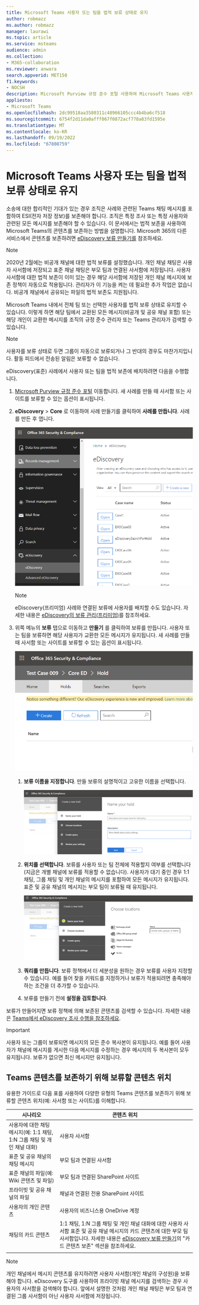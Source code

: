 ```yaml
---
title: Microsoft Teams 사용자 또는 팀을 법적 보류 상태로 유지
author: robmazz
ms.author: robmazz
manager: laurawi
ms.topic: article
ms.service: msteams
audience: admin
ms.collection:
- M365-collaboration
ms.reviewer: anwara
search.appverid: MET150
f1.keywords:
- NOCSH
description: Microsoft Purview 규정 준수 포털 사용하여 Microsoft Teams 사용자 또는 팀을 법적 보존에 배치하고 데이터 요구 사항에 따라 법적 보존이 필요한 사항을 알아보는 방법을 알아봅니다.
appliesto:
- Microsoft Teams
ms.openlocfilehash: 2dc99518aa3580311c48966105ccc4b4ba6cf518
ms.sourcegitcommit: 6754f2d11da0afff067f0872acf778a83fd1595e
ms.translationtype: MT
ms.contentlocale: ko-KR
ms.lasthandoff: 09/19/2022
ms.locfileid: "67808759"
---
```

# <a name="place-a-microsoft-teams-user-or-team-on-legal-hold"></a>Microsoft Teams 사용자 또는 팀을 법적 보류 상태로 유지

소송에 대한 합리적인 기대가 있는 경우 조직은 사례와 관련된 Teams 채팅 메시지를 포함하여 ESI(전자 저장 정보)를 보존해야 합니다. 조직은 특정 조사 또는 특정 사용자와 관련된 모든 메시지를 보존해야 할 수 있습니다. 이 문서에서는 법적 보존을 사용하여 Microsoft Teams의 콘텐츠를 보존하는 방법을 설명합니다. Microsoft 365의 다른 서비스에서 콘텐츠를 보존하려면 [eDiscovery 보류 만들기를](/microsoft-365/compliance/create-ediscovery-holds) 참조하세요.

> [!NOTE]
> 2020년 2월에는 비공개 채널에 대한 법적 보류를 설정했습니다. 개인 채널 채팅은 사용자 사서함에 저장되고 표준 채널 채팅은 부모 팀과 연결된 사서함에 저장됩니다. 사용자 사서함에 대한 법적 보존이 이미 있는 경우 해당 사서함에 저장된 개인 채널 메시지에 보존 정책이 자동으로 적용됩니다. 관리자가 이 기능을 켜는 데 필요한 추가 작업은 없습니다. 비공개 채널에서 공유되는 파일의 법적 보존도 지원됩니다.

Microsoft Teams 내에서 전체 팀 또는 선택한 사용자를 법적 보류 상태로 유지할 수 있습니다. 이렇게 하면 해당 팀에서 교환된 모든 메시지(비공개 및 공유 채널 포함) 또는 해당 개인이 교환한 메시지를 조직의 규정 준수 관리자 또는 Teams 관리자가 검색할 수 있습니다.

> [!NOTE]
> 사용자를 보류 상태로 두면 그룹이 자동으로 보류되거나 그 반대의 경우도 마찬가지입니다.
> 활동 피드에서 전송된 알림은 보류할 수 없습니다.

eDiscovery(표준) 사례에서 사용자 또는 팀을 법적 보존에 배치하려면 다음을 수행합니다.

1. [Microsoft Purview 규정 준수 포털](https://compliance.microsoft.com) 이동합니다. 새 사례를 만들 때 사서함 또는 사이트를 보류할 수 있는 옵션이 표시됩니다.

2. **eDiscovery** > **Core** 로 이동하여 사례 만들기를 클릭하여 **사례를 만듭니다**. 사례를 만든 후 엽니다.
  
   ![사례 만들기 단추를 보여 주는 Microsoft Teams eDiscovery 탭이 선택되었습니다.](media/LegalHold1.png)

   > [!NOTE]
   > eDiscovery(프리미엄) 사례와 연결된 보류에 사용자를 배치할 수도 있습니다. 자세한 내용은 [eDiscovery의 보류 관리(프리미엄)](/microsoft-365/compliance/managing-holds)를 참조하세요.

3. 위쪽 메뉴의 **보류** 탭으로 이동하고 **만들기** 를 클릭하여 보류를 만듭니다. 사용자 또는 팀을 보류하면 해당 사용자가 교환한 모든 메시지가 유지됩니다. 새 사례를 만들 때 사서함 또는 사이트를 보류할 수 있는 옵션이 표시됩니다.

   ![보류 탭이 선택되고 그 아래에 만들기 단추가 표시된 이미지입니다.](media/LegalHold2.png)

   1. **보류 이름을 지정합니다**. 만들 보류의 설명적이고 고유한 이름을 선택합니다.
  
       ![이 스크린샷은 사용자가 만드는 보류에 대한 이름 및 설명을 입력할 수 있는 보류 이름 탭을 보여줍니다.](media/LegalHold3.png)

   2. **위치를 선택합니다**. 보류를 사용자 또는 팀 전체에 적용할지 여부를 선택합니다(지금은 개별 채널에 보류를 적용할 수 없습니다). 사용자가 대기 중인 경우 1:1 채팅, 그룹 채팅 및 개인 채널의 메시지를 포함하여 모든 메시지가 유지됩니다. 표준 및 공유 채널의 메시지는 부모 팀이 보류될 때 유지됩니다.

      ![보류할 데이터 위치를 선택합니다.](media/LegalHold4.png)

   3. **쿼리를 만듭니다**. 보류 정책에서 더 세분성을 원하는 경우 보류를 사용자 지정할 수 있습니다. 예를 들어 찾을 키워드를 지정하거나 보류가 적용되려면 충족해야 하는 조건을 더 추가할 수 있습니다.

   4. 보류를 만들기 전에 **설정을 검토합니다**.

보류가 만들어지면 보류 정책에 의해 보존된 콘텐츠를 검색할 수 있습니다. 자세한 내용은 [Teams에서 eDiscovery 조사 수행을 참조하세요](eDiscovery-investigation.md).

> [!IMPORTANT]
> 사용자 또는 그룹이 보류되면 메시지의 모든 준수 복사본이 유지됩니다. 예를 들어 사용자가 채널에 메시지를 게시한 다음 메시지를 수정하는 경우 메시지의 두 복사본이 모두 유지됩니다. 보류가 없으면 최신 메시지만 유지됩니다.

## <a name="content-locations-to-place-on-hold-to-preserve-teams-content"></a>Teams 콘텐츠를 보존하기 위해 보류할 콘텐츠 위치

유용한 가이드로 다음 표를 사용하여 다양한 유형의 Teams 콘텐츠를 보존하기 위해 보류할 콘텐츠 위치(예: 사서함 또는 사이트)를 이해합니다.

|시나리오  |콘텐츠 위치  |
|---------|---------|
|사용자에 대한 채팅 메시지(예: 1:1 채팅, 1:N 그룹 채팅 및 개인 채널 대화)     |사용자 사서함         |
|표준 및 공유 채널의 채팅 메시지    |부모 팀과 연결된 사서함         |
|표준 채널의 파일(예: Wiki 콘텐츠 및 파일)     |부모 팀과 연결된 SharePoint 사이트        |
|프라이빗 및 공유 채널의 파일     |채널과 연결된 전용 SharePoint 사이트
|사용자의 개인 콘텐츠     |사용자의 비즈니스용 OneDrive 계정       |
|채팅의 카드 콘텐츠|1:1 채팅, 1:N 그룹 채팅 및 개인 채널 대화에 대한 사용자 사서함 표준 및 공유 채널 메시지의 카드 콘텐츠에 대한 부모 팀 사서함입니다. 자세한 내용은 [eDiscovery 보류 만들기](/microsoft-365/compliance/create-ediscovery-holds#preserve-card-content)의 "카드 콘텐츠 보존" 섹션을 참조하세요.|
|||

> [!NOTE]
> 개인 채널에서 메시지 콘텐츠를 유지하려면 사용자 사서함(개인 채널의 구성원)을 보류해야 합니다. eDiscovery 도구를 사용하여 프라이빗 채널 메시지를 검색하는 경우 사용자의 사서함을 검색해야 합니다. 앞에서 설명한 것처럼 개인 채널 채팅은 부모 팀과 연결된 그룹 사서함이 아닌 사용자 사서함에 저장됩니다.
